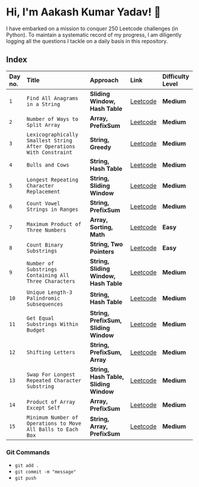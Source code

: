 # Hi, I'm Aakash Kumar Yadav! 👋

I have embarked on a mission to conquer 250 Leetcode challenges (in Python). To maintain a systematic record of my progress, I am diligently logging all the questions I tackle on a daily basis in this repository.

## Index

| Day no. | Title    | Approach             | Link | Difficulty Level |
| :------ | :------- | :------------------- | :-----| :---------|
| `1` | `Find All Anagrams in a String` | **Sliding Window, Hash Table** | [Leetcode](https://leetcode.com/problems/find-all-anagrams-in-a-string/description/) | **Medium** |
| `2` | `Number of Ways to Split Array` | **Array, PrefixSum** | [Leetcode](https://leetcode.com/problems/number-of-ways-to-split-array/description/) | **Medium** |
| `3` | `Lexicographically Smallest String After Operations With Constraint` | **String, Greedy** | [Leetcode](https://leetcode.com/problems/lexicographically-smallest-string-after-operations-with-constraint/description/) | **Medium** |
| `4` | `Bulls and Cows` | **String, Hash Table** | [Leetcode](https://leetcode.com/problems/bulls-and-cows/description/) | **Medium** |
| `5` | `Longest Repeating Character Replacement` | **String, Sliding Window** | [Leetcode](https://leetcode.com/problems/longest-repeating-character-replacement/description/) | **Medium** |
| `6` | `Count Vowel Strings in Ranges` | **String, PrefixSum** | [Leetcode](https://leetcode.com/problems/count-vowel-strings-in-ranges/description/) | **Medium** |
| `7` | `Maximum Product of Three Numbers` | **Array, Sorting, Math** | [Leetcode](https://leetcode.com/problems/maximum-product-of-three-numbers/description/) | **Easy** |
| `8` | `Count Binary Substrings` | **String, Two Pointers** | [Leetcode](https://leetcode.com/problems/count-binary-substrings/description/) | **Easy** |
| `9` | `Number of Substrings Containing All Three Characters` | **String, Sliding Window, Hash Table** | [Leetcode](https://leetcode.com/problems/number-of-substrings-containing-all-three-characters/description/) | **Medium** |
| `10` | `Unique Length-3 Palindromic Subsequences` | **String, Hash Table** | [Leetcode](https://leetcode.com/problems/unique-length-3-palindromic-subsequences/description/) | **Medium** |
| `11` | `Get Equal Substrings Within Budget` | **String, PrefixSum, Sliding Window** | [Leetcode](https://leetcode.com/problems/get-equal-substrings-within-budget/description/) | **Medium** |
| `12` | `Shifting Letters` | **String, PrefixSum, Array** | [Leetcode](https://leetcode.com/problems/shifting-letters/description/) | **Medium** |
| `13` | `Swap For Longest Repeated Character Substring` | **String, Hash Table, Sliding Window** | [Leetcode](https://leetcode.com/problems/swap-for-longest-repeated-character-substring/description/) | **Medium** |
| `14` | `Product of Array Except Self` | **Array, PrefixSum** | [Leetcode](https://leetcode.com/problems/product-of-array-except-self/description/) | **Medium** |
| `15` | `Minimum Number of Operations to Move All Balls to Each Box` | **String, Array, PrefixSum** | [Leetcode](https://leetcode.com/problems/minimum-number-of-operations-to-move-all-balls-to-each-box/description/) | **Medium** |

### Git Commands

- `git add .`
- `git commit -m "message"`
- `git push`
